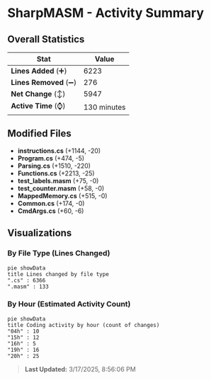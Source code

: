 # SharpMASM - Activity Summary 

## Overall Statistics

| Stat                   | Value                                                             |
| ---------------------- | ----------------------------------------------------------------- |
| **Lines Added** (➕)   | 6223                                          |
| **Lines Removed** (➖) | 276                                        |
| **Net Change** (↕)    | 5947                |
| **Active Time** (⌚)   | 130 minutes |


## Modified Files
- **instructions.cs** (+1144, -20)
- **Program.cs** (+474, -5)
- **Parsing.cs** (+1510, -220)
- **Functions.cs** (+2213, -25)
- **test_labels.masm** (+75, -0)
- **test_counter.masm** (+58, -0)
- **MappedMemory.cs** (+515, -0)
- **Common.cs** (+174, -0)
- **CmdArgs.cs** (+60, -6)

## Visualizations

### By File Type (Lines Changed)

```mermaid
pie showData
title Lines changed by file type
".cs" : 6366
".masm" : 133
```

### By Hour (Estimated Activity Count)

```mermaid
pie showData
title Coding activity by hour (count of changes)
"04h" : 10
"15h" : 12
"16h" : 5
"19h" : 16
"20h" : 25
```


> **Last Updated:** 3/17/2025, 8:56:06 PM